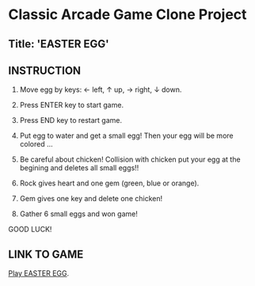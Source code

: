 # Classic Arcade Game Clone Project

## Title: 'EASTER EGG'

## INSTRUCTION


1. Move egg by keys: ← left, ↑ up, → right, ↓ down.

2. Press ENTER key to start game.

3. Press END key to restart game.

4. Put egg to water and get a small egg! Then your egg will be more colored ...

5. Be careful about chicken! Collision with chicken put your egg at the begining and deletes all small eggs!!

6. Rock gives heart and one gem (green, blue or orange).

7. Gem gives one key and delete one chicken!

8. Gather 6 small eggs and won game!

GOOD LUCK!


## LINK TO GAME

[Play EASTER EGG](https://hajczek.github.io/arcade-game/).